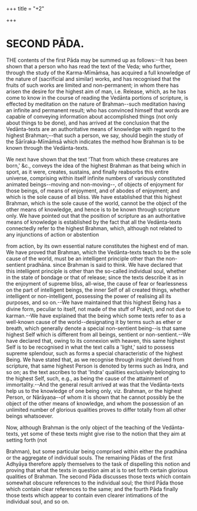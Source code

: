 +++
title = "+2"

+++




# SECOND PĀDA.

THE contents of the first Pāda may be summed up as follows:--It has been shown that a person who has read the text of the Veda; who further, through the study of the Karma-Mīmāṁsa, has acquired a full knowledge of the nature of (sacrificial and similar) works, and has recognised that the fruits of such works are limited and non-permanent; in whom there has arisen the desire for the highest aim of man, i.e. Release, which, as he has come to know in the course of reading the Vedānta portions of scripture, is effected by meditation on the nature of Brahman--such meditation having an infinite and permanent result; who has convinced himself that words are capable of conveying information about accomplished things (not only about things to be done), and has arrived at the conclusion that the Vedānta-texts are an authoritative means of knowledge with regard to the highest Brahman;--that such a person, we say, should begin the study of the Śārīraka-Mīmāṁsā which indicates the method how Brahman is to be known through the Vedānta-texts.

We next have shown that the text 'That from which these creatures are born,' &c., conveys the idea of the highest Brahman as that being which in sport, as it were, creates, sustains, and finally reabsorbs this entire universe, comprising within itself infinite numbers of variously constituted animated beings--moving and non-moving--, of objects of enjoyment for those beings, of means of enjoyment, and of abodes of enjoyment; and which is the sole cause of all bliss. We have established that this highest Brahman, which is the sole cause of the world, cannot be the object of the other means of knowledge, and hence is to be known through scripture only. We have pointed out that the position of scripture as an authoritative means of knowledge is established by the fact that all the Vedānta-texts connectedly refer to the highest Brahman, which, although not related to any injunctions of action or abstention

from action, by its own essential nature constitutes the highest end of man. We have proved that Brahman, which the Vedānta-texts teach to be the sole cause of the world, must be an intelligent principle other than the non-sentient pradhāna. since Brahman is said to think. We have declared that this intelligent principle is other than the so-called individual soul, whether in the state of bondage or that of release; since the texts describe it as in the enjoyment of supreme bliss, all-wise, the cause of fear or fearlessness on the part of intelligent beings, the inner Self of all created things, whether intelligent or non-intelligent, possessing the power of realising all its purposes, and so on.--We have maintained that this highest Being has a divine form, peculiar to itself, not made of the stuff of Prakr̥ti, and not due to karman.--We have explained that the being which some texts refer to as a well-known cause of the world--designating it by terms such as ether or breath, which generally denote a special non-sentient being--is that same highest Self which is different from all beings, sentient or non-sentient.--We have declared that, owing to its connexion with heaven, this same highest Self is to be recognised in what the text calls a 'light,' said to possess supreme splendour, such as forms a special characteristic of the highest Being. We have stated that, as we recognise through insight derived from scripture, that same highest Person is denoted by terms such as Indra, and so on; as the text ascribes to that 'Indra' qualities exclusively belonging to the highest Self, such, e.g., as being the cause of the attainment of immortality.--And the general result arrived at was that the Vedānta-texts help us to the knowledge of one being only, viz. Brahman, or the highest Person, or Nārāyaṇa--of whom it is shown that he cannot possibly be the object of the other means of knowledge, and whom the possession of an unlimited number of glorious qualities proves to differ totally from all other beings whatsoever.

Now, although Brahman is the only object of the teaching of the Vedānta-texts, yet some of these texts might give rise to the notion that they aim at setting forth (not

 Brahman), but some particular being comprised within either the pradhāna or the aggregate of individual souls. The remaining Pādas of the first Adhyāya therefore apply themselves to the task of dispelling this notion and proving that what the texts in question aim at is to set forth certain glorious qualities of Brahman. The second Pāda discusses those texts which contain somewhat obscure references to the individual soul; the third Pāda those which contain clear references to the same; and the fourth Pāda finally those texts which appear to contain even clearer intimations of the individual soul, and so on.

